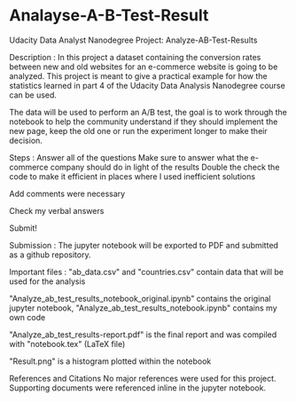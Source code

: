 # Analayse-A-B-Test-Result
Udacity Data Analyst Nanodegree Project: Analyze-AB-Test-Results

Description :
In this project a dataset containing the conversion rates between new and old websites for an e-commerce website is going to be analyzed. This project is meant to give a practical example for how the statistics learned in part 4 of the Udacity Data Analysis Nanodegree course can be used.

The data will be used to perform an A/B test, the goal is to work through the notebook to help the community understand if they should implement the new page, keep the old one or run the experiment longer to make their decision.

Steps :
Answer all of the questions
Make sure to answer what the e-commerce company should do in light of the results
Double the check the code to make it efficient in places where I used inefficient solutions

Add comments were necessary

Check my verbal answers

Submit!

Submission :
The jupyter notebook will be exported to PDF and submitted as a github repository.

Important files :
"ab_data.csv" and "countries.csv" contain data that will be used for the analysis

"Analyze_ab_test_results_notebook_original.ipynb" contains the original jupyter notebook, "Analyze_ab_test_results_notebook.ipynb" contains my own code

"Analyze_ab_test_results-report.pdf" is the final report and was compiled with "notebook.tex" (LaTeX file)

"Result.png" is a histogram plotted within the notebook

References and Citations
No major references were used for this project. Supporting documents were referenced inline in the jupyter notebook.
